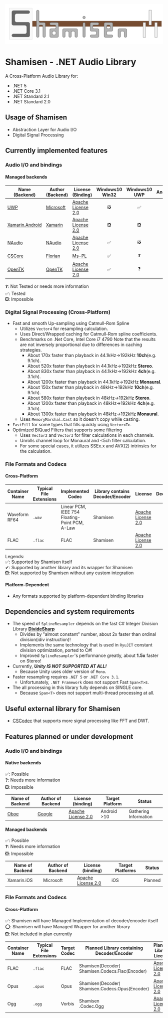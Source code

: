 ![Shamisen Logo](Shamisen-Logo.svg)

# Shamisen - .NET Audio Library

A Cross-Platform Audio Library for:

- .NET 5
- .NET Core 3.1
- .NET Standard 2.1
- .NET Standard 2.0

## Usage of Shamisen ##

- Abstraction Layer for Audio I/O
- Digital Signal Processing

## Currently implemented features ##

### Audio I/O and bindings
#### Managed backends

| Name (Backend) | Author (Backend) | License (Binding) | Windows10 Win32 | Windows10 UWP | Android | Linux | iOS | Mac OSX | 
|--|--|--|:--:|:--:|:--:|:--:|:--:|:--:|
| [UWP](https://docs.microsoft.com/en-us/windows/uwp/get-started/universal-application-platform-guide) | [Microsoft](https://github.com/microsoft) | [Apache License 2.0](https://github.com/MineCake147E/Shamisen/blob/develop/LICENSE.md) | ❎ | ✅ | ❎ | ❎ | ❎ | ❎ |
| [Xamarin.Android](https://github.com/xamarin/xamarin-android) | [Xamarin](https://github.com/xamarin) | [Apache License 2.0](https://github.com/MineCake147E/Shamisen/blob/develop/LICENSE.md) | ❎ | ❎ | ✅ | ❎ | ❎ | ❎ |
| [NAudio](https://github.com/naudio/NAudio) | [NAudio](https://github.com/naudio) | [Apache License 2.0](https://github.com/MineCake147E/Shamisen/blob/develop/LICENSE.md) | ✅ | ❎ | ❎ | ❎ | ❎ | ❎ |
| [CSCore](https://github.com/filoe/cscore) | [Florian](https://github.com/filoe) | [Ms-PL](https://github.com/filoe/cscore/blob/master/license.md) | ✅ | ❓ | ❎ | ❎ | ❎ | ❎ |
| [OpenTK](https://github.com/opentk/opentk) | [OpenTK](https://github.com/opentk) | [Apache License 2.0](https://github.com/MineCake147E/Shamisen/blob/develop/LICENSE.md) | ✅ | ❓ | ❓ | ❓ | ❓ | ❓ |

❓: Not Tested or needs more information  
✅: Tested  
❎: Impossible  

### Digital Signal Processing (Cross-Platform)

- Fast and smooth Up-sampling using Catmull-Rom Spline
  - Utilizes `Vector4` for resampling calculation.
  - Uses Direct/Wrapped caching for Catmull-Rom spline coefficients. 
  - Benchmarks on .Net Core, Intel Core i7 4790
    Note that the results are not inversely proportional due to differences in caching strategies.
    - About 170x faster than playback in 44.1kHz→192kHz **10ch**(e.g. 9.1ch).
    - About 520x faster than playback in 44.1kHz→192kHz **Stereo**.
    - About 830x faster than playback in 44.1kHz→192kHz **4ch**(e.g. 3.1ch).
    - About 1200x faster than playback in 44.1kHz→192kHz **Monaural**.
    - About 150x faster than playback in 48kHz→192kHz **10ch**(e.g. 9.1ch).
    - About 580x faster than playback in 48kHz→192kHz **Stereo**.
    - About 1200x faster than playback in 48kHz→192kHz **4ch**(e.g. 3.1ch).
    - About 1300x faster than playback in 48kHz→192kHz **Monaural**.
  - Uses `MemoryMarshal.Cast` so it doesn't copy while casting.
- `FastFill` for some types that fills quickly using `Vector<T>`.
- Optimized BiQuad Filters that supports some filtering
  - Uses `Vector2` and `Vector3` for filter calculations in each channels.
  - Unrolls channel loop for Monaural and <5ch filter calculation.
  - For some special cases, it utilizes SSEx.x and AVX(2) intrinsics for the calculation.

### File Formats and Codecs

#### Cross-Platform

| Container Name | Typical File Extensions | Implemented Codec | Library contains Decoder/Encoder | License | Decoding | Encoding |
|--|--|--|--|--|:--:|:--:|
| Waveform<br/>RF64 | `.wav` | Linear PCM, IEEE 754 Floating-Point PCM, A-Law | Shamisen | [Apache License 2.0](https://github.com/MineCake147E/Shamisen/blob/develop/LICENSE.md) | ✅ | ✅ |
| FLAC | `.flac` | FLAC | Shamisen | [Apache License 2.0](https://github.com/MineCake147E/Shamisen/blob/develop/LICENSE.md) | ✅ | ❎(Planned) |

Legends:  
✅: Supported by Shamisen itself  
✔: Supported by another library and its wrapper for Shamisen  
❎: Not supported by Shamisen without any custom integration  

#### Platform-Dependent

- Any formats supported by platform-dependent binding libraries

## Dependencies and system requirements ##

- The speed of `SplineResampler` depends on the fast C# Integer Division Library **[DivideSharp](https://github.com/MineCake147E/DivideSharp)**
  - Divides by "almost constant" number, about 2x faster than ordinal division(idiv instruction)!
  - Implements the same technology that is used in `RyuJIT` constant division optimization, ported to C#!
  - Improved `SplineResampler`'s performance greatly, about **1.5x** faster on Stereo!
- Currently, **_Unity IS NOT SUPPORTED AT ALL!_**
  - Because Unity uses older version of `Mono`.
- Faster resampling requires `.NET 5` or `.NET Core 3.1`.
  - Unfortunately, `.NET Framework` does not support Fast `Span<T>`s.
- The all processing in this library fully depends on SINGLE core.
  - Because `Span<T>` does not support multi-thread processing at all.

## Useful external library for Shamisen ##

- [CSCodec](https://github.com/MineCake147E/CSCodec) that supports more signal processing like FFT and DWT.

## Features planned or under development ##


### Audio I/O and bindings

#### Native backends

✅: Possible  
❓: Needs more information  
❎: Impossible   

| Name of Backend | Author of Backend | License (binding) | Target Platform | Status |
|--|--|--|--|--|
| [Oboe](https://github.com/google/oboe) | [Google](https://github.com/google) | [Apache License 2.0](https://github.com/MineCake147E/Shamisen/blob/develop/LICENSE.md) | Android >10 | Gathering Information |

#### Managed backends

✅: Possible  
❓: Needs more information  
❎: Impossible  

| Name of Backend | Author of Backend | License (binding) | Target Platforms | Status |
|--|--|--|--|--|
| Xamarin.iOS | Microsoft | [Apache License 2.0](https://github.com/MineCake147E/Shamisen/blob/develop/LICENSE.md) | iOS | Planned |


### File Formats and Codecs

#### Cross-Platform

✅: Shamisen will have Managed Implementation of decoder/encoder itself  
⭕: Shamisen will have Managed Wrapper for another library  
❎: Not included in plan currently  

| Container Name | Typical File Extensions | Target Codec | Planned Library containing Decoder/Encoder | Planned Library License | Decoding | Encoding | Status |
|--|--|--|--|--|:--:|:--:|--|
| FLAC | `.flac` | FLAC | Shamisen(Decoder)<br/>Shamisen.Codecs.Flac(Encoder) | [Apache License 2.0](https://github.com/MineCake147E/Shamisen/blob/develop/LICENSE.md) | ✅ | ✅ | Implemented Decoder |
| Opus | `.opus` | Opus | Shamisen(Decoder)<br/>Shamisen.Codecs.Opus(Encoder) | [Apache License 2.0](https://github.com/MineCake147E/Shamisen/blob/develop/LICENSE.md) | ✅ | ⭕ | Planned |
| Ogg | `.ogg` | Vorbis | Shamisen<br/>.Codec.Ogg | [Apache License 2.0](https://github.com/MineCake147E/Shamisen/blob/develop/LICENSE.md) | ⭕ | ⭕ | Planned |
